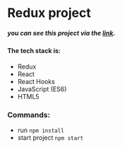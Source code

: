 # Redux  project
##### you can see this project via the [link](https://zesty-brigadeiros-cc2b11.netlify.app/).

#### The tech stack is:

- Redux
- React
- React Hooks
- JavaScript (ES6)
- HTML5



### Commands:
- run  `npm install`
- start project `npm start`

